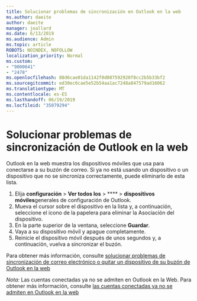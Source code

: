 ```yaml
---
title: Solucionar problemas de sincronización en Outlook en la web
ms.author: daeite
author: daeite
manager: joallard
ms.date: 6/13/2019
ms.audience: Admin
ms.topic: article
ROBOTS: NOINDEX, NOFOLLOW
localization_priority: Normal
ms.custom:
- "9000641"
- "2478"
ms.openlocfilehash: 88d6cae01da1142f0d087592920f8cc2b5b33bf2
ms.sourcegitcommit: ed30ec6cae5e52b54aa1ac7248a847579ad16062
ms.translationtype: MT
ms.contentlocale: es-ES
ms.lasthandoff: 06/19/2019
ms.locfileid: "35079294"
---
```

# <a name="fix-outlook-on-the-web-sync-issues"></a>Solucionar problemas de sincronización de Outlook en la web

Outlook en la web muestra los dispositivos móviles que usa para conectarse a su buzón de correo. Si ya no está usando un dispositivo o un dispositivo que no se sincroniza correctamente, puede eliminarlo de esta lista.

1. Elija **configuración** > **Ver todos los** > **** > **dispositivos móviles**generales de configuración de Outlook.
1. Mueva el cursor sobre el dispositivo en la lista y, a continuación, seleccione el icono de la papelera para eliminar la Asociación del dispositivo.
1. En la parte superior de la ventana, seleccione **Guardar**.
1. Vaya a su dispositivo móvil y apague completamente.
1. Reinicie el dispositivo móvil después de unos segundos y, a continuación, vuelva a sincronizar el buzón.

Para obtener más información, consulte [solucionar problemas de sincronización de correo electrónico o quitar un dispositivo de su buzón de Outlook en la web](https://support.office.com/article/775ed31c-05bd-4ee4-b1b3-33fad7b5b992)

*Nota:* Las cuentas conectadas ya no se admiten en Outlook en la Web. Para obtener más información, consulte [las cuentas conectadas ya no se admiten en Outlook en la web](https://support.office.com/article/5cc526bf-e928-4a99-8b9f-5e089df7d887)